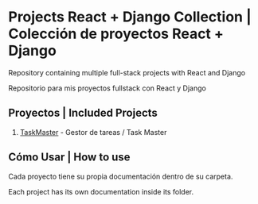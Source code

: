 # Projects React + Django Collection | Colección de proyectos React + Django

Repository containing multiple full-stack projects with React and Django

Repositorio para mis proyectos fullstack con React y Django

## Proyectos | Included Projects

1. [TaskMaster](./TaskMaster) - Gestor de tareas / Task Master


## Cómo Usar | How to use

Cada proyecto tiene su propia documentación dentro de su carpeta.

Each project has its own documentation inside its folder.
